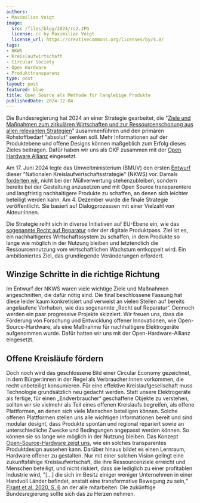 ```yaml
---
authors:
- Maximilian Voigt
image:
  src: /files/blog/2024/rc2.JPG
  license: cc by Maximilian Voigt
  license_url: https://creativecommons.org/licenses/by/4.0/
tags:
- NKWS
- Kreislaufwirtschaft
- Circular Society
- Open Hardware
- Produkttransparenz
type: post
layout: post
featured: blue
title: Open Source als Methode für langlebige Produkte
publishedDate: 2024-12-04
---
```


Die Bundesregierung hat 2024 an einer Strategie gearbeitet, die "[Ziele und Maßnahmen zum zirkulären Wirtschaften und zur Ressourcenschonung aus allen relevanten Strategien](https://www.bmuv.de/themen/kreislaufwirtschaft/kreislaufwirtschaftsstrategie)" zusammenführen und den primären Rohstoffbedarf "absolut" senken soll. Mehr Informationen auf der Produktebene und offene Designs können maßgeblich zum Erfolg dieses Zieles beitragen. Dafür haben wir uns als OKF zusammen mit der [Open Hardware Allianz](https://open-hardware-allianz.de/) eingesetzt.

Am 17. Juni 2024 legte das Umweltministerium (BMUV) den ersten [Entwurf](https://www.bmuv.de/download/entwurf-einer-nationalen-kreislaufwirtschaftsstrategie-nkws) dieser "Nationalen Kreislaufwirtschaftsstrategie" (NKWS) vor. Damals [forderten wir](https://okfn.de/blog/2024/06/zum-entwurf-der-nkws-ambitioniert-bleiben/), nicht bei der Müllverwertung stehenzubleiben, sondern bereits bei der Gestaltung anzusetzen und mit Open Source transparentere und langfristig nachhaltigere Produkte zu schaffen, an denen sich leichter beteiligt werden kann. Am 4. Dezember wurde die finale Strategie veröffentlicht. Sie basiert auf Dialogprozessen mit einer Vielzahl von Akteur\:innen. 

Die Strategie reiht sich in diverse Initiativen auf EU-Ebene ein, wie das [sogenannte Recht auf Reparatur](https://okfn.de/blog/2024/04/right-to-repair-entschieden-final/) oder der digitale Produktpass. Ziel ist es, ein nachhaltigeres Wirtschaftssystem zu schaffen, in dem Produkte so lange wie möglich in der Nutzung bleiben und letztendlich die Ressourcennutzung vom wirtschaftlichen Wachstum entkoppelt wird. Ein ambitioniertes Ziel, das grundlegende Veränderungen erfordert.

## Winzige Schritte in die richtige Richtung
Im Entwurf der NKWS waren viele wichtige Ziele und Maßnahmen angeschnitten, die dafür nötig sind. Die final beschlossene Fassung hat diese leider kaum konkretisiert und verweist an vielen Stellen auf bereits angelaufene Vorhaben, wie das sogenannte „Recht auf Reparatur“. Dennoch werden ein paar progressive Projekte skizziert. Wir freuen uns, dass die Förderung von Forschung und Entwicklung offener Innovationen, wie Open-Source-Hardware, als eine Maßnahme für nachhaltigere Elektrogeräte aufgenommen wurde. Dafür hatten wir uns mit der Open-Hardware-Allianz eingesetzt.

## Offene Kreisläufe fördern

Doch noch wird das geschlossene Bild einer Circular Economy gezeichnet, in dem Bürger\:innen in der Regel als Verbraucher\:innen vorkommen, die recht unbeteiligt konsumieren. 
Für eine effektive Kreislaufgesellschaft muss Technologie grundsätzlich neu gedacht werden. Statt unsere Elektrogeräte als fertige, für einen „Endverbraucher“ geschaffene Objekte zu verstehen, sollten wir sie vielmehr als Teil eines offenen Kreislaufs begreifen, als offene Plattformen, an denen sich viele Menschen beteiligen können. Solche offenen Plattformen stellen uns alle wichtigen Informationen bereit und sind modular designt, dass Produkte spontan und regional repariert sowie an unterschiedliche Zwecke und Bedingungen angepasst werden können. So können sie so lange wie möglich in der Nutzung bleiben. Das Konzept [Open-Source-Hardware zeigt uns](https://publication2023.bits-und-baeume.org/transformative-change/open-source-hardware-and-open-design/), wie ein solches transparentes Produktdesign aussehen kann. Darüber hinaus bildet es einen Lernraum, Hardware offener zu gestalten. Nur mit einer solchen Vision gelingt eine zukunftsfähige Kreislaufwirtschaft, die ihre Ressourcenziele erreicht und Menschen beteiligt, und nicht riskiert, dass sie lediglich zu einer profitablen Industrie wird, "\[...\] die sich im Besitz einiger weniger Unternehmen in einer Handvoll Länder befindet, anstatt eine transformative Bewegung zu sein,“ [Firant et al. 2020, S. 6](https://www.sciencedirect.com/science/article/pii/S0921344920302354) an der alle mitarbeiten. Die zukünftige Bundesregierung sollte sich das zu Herzen nehmen. 

